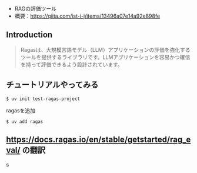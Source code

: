 - RAGの評価ツール
- 概要：https://qiita.com/ist-i-j/items/13496a07e14a92e898fe

## Introduction

> Ragasは、大規模言語モデル（LLM）アプリケーションの評価を強化するツールを提供するライブラリです。LLMアプリケーションを容易かつ確信を持って評価できるよう設計されています。


## チュートリアルやってみる

```
$ uv init test-ragas-project
```

ragasを追加

```
$ uv add ragas
```

## https://docs.ragas.io/en/stable/getstarted/rag_eval/ の翻訳

s
